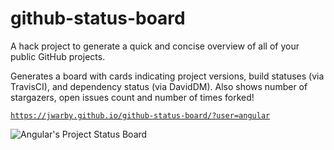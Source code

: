 github-status-board
===================

A hack project to generate a quick and concise overview of all of your public GitHub projects.

Generates a board with cards indicating project versions, build statuses (via TravisCI), and dependency
status (via DavidDM).  Also shows number of stargazers, open issues count and number of times forked!

[`https://jwarby.github.io/github-status-board/?user=angular`](https://jwarby.github.io/github-status-board/?user=angular)

![Angular's Project Status Board](http://i58.tinypic.com/xglbsw.png)
